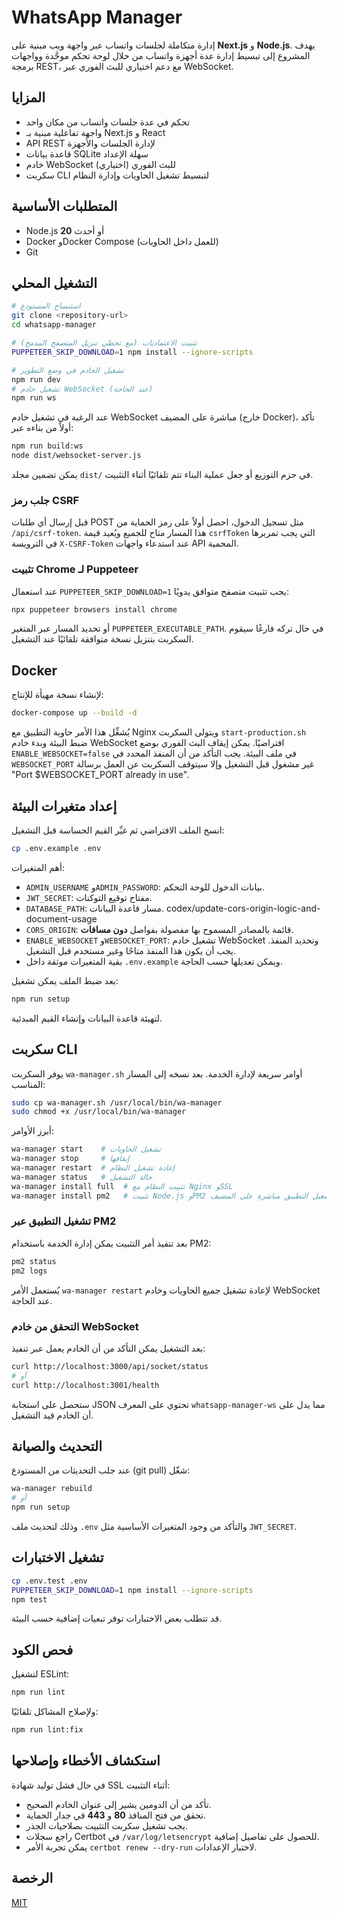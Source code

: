 # WhatsApp Manager

إدارة متكاملة لجلسات واتساب عبر واجهة ويب مبنية على **Next.js** و **Node.js**. يهدف المشروع إلى تبسيط إدارة عدة أجهزة واتساب من خلال لوحة تحكم موحَّدة وواجهات برمجة REST، مع دعم اختياري للبث الفوري عبر WebSocket.

## المزايا
- تحكم في عدة جلسات واتساب من مكان واحد
- واجهة تفاعلية مبنية بـ Next.js و React
- API REST لإدارة الجلسات والأجهزة
- قاعدة بيانات SQLite سهلة الإعداد
- خادم WebSocket للبث الفوري (اختياري)
- سكربت CLI لتبسيط تشغيل الحاويات وإدارة النظام

## المتطلبات الأساسية
- Node.js **20** أو أحدث
- Docker وDocker Compose (للعمل داخل الحاويات)
- Git

## التشغيل المحلي
```bash
# استنساخ المستودع
git clone <repository-url>
cd whatsapp-manager

# تثبيت الاعتماديات (مع تخطي تنزيل المتصفح المدمج)
PUPPETEER_SKIP_DOWNLOAD=1 npm install --ignore-scripts

# تشغيل الخادم في وضع التطوير
npm run dev
# تشغيل خادم WebSocket (عند الحاجة)
npm run ws
```

عند الرغبة في تشغيل خادم WebSocket مباشرة على المضيف (خارج Docker)، تأكد أولاً من
بناءه عبر:

```bash
npm run build:ws
node dist/websocket-server.js
```

يمكن تضمين مجلد `dist/` في حزم التوزيع أو جعل عملية البناء تتم تلقائيًا أثناء
التثبيت.

### جلب رمز CSRF
قبل إرسال أي طلبات POST مثل تسجيل الدخول، احصل أولاً على رمز الحماية من
`/api/csrf-token`. هذا المسار متاح للجميع ويُعيد قيمة `csrfToken` التي يجب تمريرها
في الترويسة `X-CSRF-Token` عند استدعاء واجهات API المحمية.

### تثبيت Chrome لـ Puppeteer
عند استعمال `PUPPETEER_SKIP_DOWNLOAD=1` يجب تثبيت متصفح متوافق يدويًا:
```bash
npx puppeteer browsers install chrome
```
أو تحديد المسار عبر المتغير `PUPPETEER_EXECUTABLE_PATH`. في حال تركه فارغًا سيقوم السكربت بتنزيل نسخة متوافقة تلقائيًا عند التشغيل.

## Docker
لإنشاء نسخة مهيأة للإنتاج:
```bash
docker-compose up --build -d
```
يُشغِّل هذا الأمر حاوية التطبيق مع Nginx ويتولى السكربت `start-production.sh` ضبط البيئة وبدء خادم WebSocket افتراضيًا. يمكن إيقاف البث الفوري بوضع `ENABLE_WEBSOCKET=false` في ملف البيئة.
يجب التأكد من أن المنفذ المحدد في `WEBSOCKET_PORT` غير مشغول قبل التشغيل وإلا سيتوقف السكربت عن العمل برسالة "Port $WEBSOCKET_PORT already in use".

## إعداد متغيرات البيئة
انسخ الملف الافتراضي ثم غيِّر القيم الحساسة قبل التشغيل:
```bash
cp .env.example .env
```
أهم المتغيرات:
- `ADMIN_USERNAME` و`ADMIN_PASSWORD`: بيانات الدخول للوحة التحكم.
- `JWT_SECRET`: مفتاح توقيع التوكنات.
- `DATABASE_PATH`: مسار قاعدة البيانات.
 codex/update-cors-origin-logic-and-document-usage
- `CORS_ORIGIN`: قائمة بالمصادر المسموح بها مفصولة بفواصل **دون مسافات**.
- `ENABLE_WEBSOCKET` و`WEBSOCKET_PORT`: تشغيل خادم WebSocket وتحديد المنفذ. يجب أن يكون هذا المنفذ متاحًا وغير مستخدم قبل التشغيل.
- بقية المتغيرات موثقة داخل `.env.example` ويمكن تعديلها حسب الحاجة.

بعد ضبط الملف يمكن تشغيل:
```bash
npm run setup
```
لتهيئة قاعدة البيانات وإنشاء القيم المبدئية.

## سكربت CLI
يوفر السكربت `wa-manager.sh` أوامر سريعة لإدارة الخدمة. بعد نسخه إلى المسار المناسب:
```bash
sudo cp wa-manager.sh /usr/local/bin/wa-manager
sudo chmod +x /usr/local/bin/wa-manager
```
أبرز الأوامر:
```bash
wa-manager start    # تشغيل الحاويات
wa-manager stop     # إيقافها
wa-manager restart  # إعادة تشغيل النظام
wa-manager status   # حالة التشغيل
wa-manager install full  # تثبيت النظام مع Nginx وSSL
wa-manager install pm2   # تثبيت Node.js وPM2 وتشغيل التطبيق مباشرة على المضيف
```

### تشغيل التطبيق عبر PM2
بعد تنفيذ أمر التثبيت يمكن إدارة الخدمة باستخدام PM2:
```bash
pm2 status
pm2 logs
```

يُستعمل الأمر `wa-manager restart` لإعادة تشغيل جميع الحاويات وخادم WebSocket عند الحاجة.

### التحقق من خادم WebSocket
بعد التشغيل يمكن التأكد من أن الخادم يعمل عبر تنفيذ:
```bash
curl http://localhost:3000/api/socket/status
# أو
curl http://localhost:3001/health
```
ستحصل على استجابة JSON تحتوي على المعرف `whatsapp-manager-ws` مما يدل على أن الخادم قيد التشغيل.

## التحديث والصيانة
عند جلب التحديثات من المستودع (git pull) شغّل:
```bash
wa-manager rebuild
# أو
npm run setup
```
وذلك لتحديث ملف `.env` والتأكد من وجود المتغيرات الأساسية مثل `JWT_SECRET`.

## تشغيل الاختبارات
```bash
cp .env.test .env
PUPPETEER_SKIP_DOWNLOAD=1 npm install --ignore-scripts
npm test
```
قد تتطلب بعض الاختبارات توفر تبعيات إضافية حسب البيئة.

## فحص الكود
لتشغيل ESLint:
```bash
npm run lint
```
ولإصلاح المشاكل تلقائيًا:
```bash
npm run lint:fix
```

## استكشاف الأخطاء وإصلاحها
في حال فشل توليد شهادة SSL أثناء التثبيت:
- تأكد من أن الدومين يشير إلى عنوان الخادم الصحيح.
- تحقق من فتح المنافذ **80** و **443** في جدار الحماية.
- يجب تشغيل سكربت التثبيت بصلاحيات الجذر.
- راجع سجلات Certbot في `/var/log/letsencrypt` للحصول على تفاصيل إضافية.
- يمكن تجربة الأمر `certbot renew --dry-run` لاختبار الإعدادات.

## الرخصة
[MIT](LICENSE)
